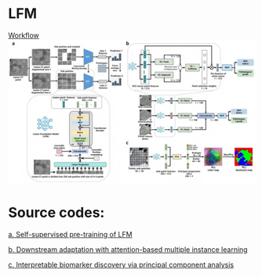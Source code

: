 # LFM

[Workflow](https://github.com/xiawei999000/LFM/blob/main/workflow.jpg)<br>
<img src="https://github.com/xiawei999000/LFM/blob/main/workflow.jpg" alt="Workflow" width="700"/>

# Source codes:<br>

[a. Self-supervised pre-training of LFM](https://github.com/xiawei999000/LFM/blob/main/LFM_pretraining/pretraining.py)<br>

[b. Downstream adaptation with attention-based multiple instance learning](https://github.com/xiawei999000/LFM/blob/main/FusionPhase_FM_ABMIL.py)<br>

[c. Interpretable biomarker discovery via principal component analysis](https://github.com/xiawei999000/LFM/blob/main/PCA/PCA_visualization.py)<br>
